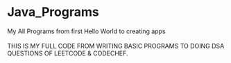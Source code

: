 # Java_Programs
My All Programs from first Hello World to creating apps <br>
<br> THIS IS MY FULL CODE FROM WRITING BASIC PROGRAMS TO DOING DSA QUESTIONS OF LEETCODE & CODECHEF.
